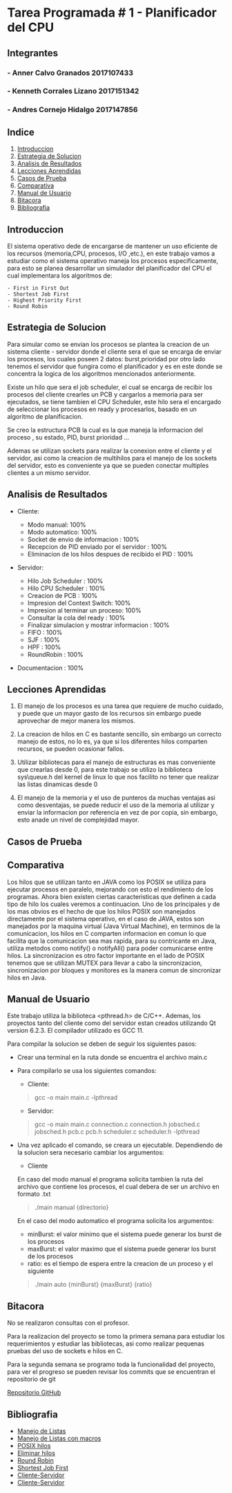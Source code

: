 # Tarea Programada # 1  - Planificador del CPU

## Integrantes
### - Anner Calvo Granados 2017107433
### - Kenneth Corrales Lizano 2017151342 
### - Andres Cornejo Hidalgo 2017147856


## Indice
1. [Introduccion](#Introduccion)
2. [Estrategia de Solucion](#estrategia-de-solucion)
2. [Analisis de Resultados](#analisis-de-resultados)
3. [Lecciones Aprendidas](#lecciones-aprendidas)
4. [Casos de Prueba](#casos-de-prueba)
5. [Comparativa](#comparativa)
6. [Manual de Usuario](#manual-de-usuario)
7. [Bitacora](#bitacora)
8. [Bibliografia](#bibliografia)

## Introduccion

El sistema operativo dede de encargarse de mantener un uso eficiente de los recursos (memoria,CPU, procesos, I/O ,etc.), en este trabajo vamos a estudiar como el sistema operativo maneja los procesos especificamente, para esto se planea desarrollar un simulador del planificador del CPU el cual implementara los algoritmos de:

    - First in First Out
    - Shortest Job First
    - Highest Priority First
    - Round Robin




## Estrategia de Solucion
Para simular como se envian los procesos se plantea la creacion de un sistema cliente - servidor donde el cliente sera el que se encarga de enviar los procesos, los cuales poseen 2 datos: burst,prioridad por otro lado tenemos el servidor que fungira como el planificador y es en este donde se concentra la logica de los algoritmos mencionados anteriormente.

Existe un hilo que sera el job scheduler, el cual se encarga de recibir los procesos del cliente crearles un PCB y cargarlos a memoria para ser ejecutados, se tiene tambien el CPU Scheduler, este hilo sera el encargado de seleccionar los procesos en ready y procesarlos, basado en un algoritmo de planificacion.

Se creo la estructura PCB la cual es la que maneja la informacion del proceso , su estado, PID, burst prioridad ...

Ademas se utilizan sockets para realizar la conexion entre el cliente y el servidor, asi como la creacion de multihilos para el manejo de los sockets del servidor, esto es conveniente ya que se pueden conectar multiples clientes a un mismo servidor.

## Analisis de Resultados
- Cliente:
    
    - Modo manual: 100%
    - Modo automatico: 100%
    - Socket de envio de informacion : 100%
    - Recepcion de PID enviado por el servidor : 100%
    - Eliminacion de los hilos despues de recibido el PID : 100%

- Servidor:

    - Hilo Job Scheduler : 100%
    - Hilo CPU Scheduler : 100%
    - Creacion de PCB : 100%
    - Impresion del Context Switch: 100%
    - Impresion al terminar un proceso: 100%
    - Consultar la cola del ready : 100%
    - Finalizar simulacion y mostrar informacion : 100%
    - FIFO : 100%
    - SJF : 100%
    - HPF : 100%
    - RoundRobin : 100%

- Documentacion : 100%




## Lecciones Aprendidas

1. El manejo de los procesos es una tarea que requiere de mucho cuidado, y puede que un mayor gasto de los recursos sin embargo puede aprovechar de mejor manera los mismos.

2. La creacion de hilos en C es bastante sencillo, sin embargo un correcto manejo de estos, no lo es, ya que si los diferentes hilos comparten recursos, se pueden ocasionar fallos. 

3. Utilizar bibliotecas para el manejo de estructuras es mas conveniente que crearlas desde 0, para este trabajo se utilizo la biblioteca sys\queue.h del kernel de linux lo que nos facilito no tener que realizar las listas dinamicas desde 0 

4. El manejo de la memoria y el uso de punteros da muchas ventajas asi como desventajas, se puede reducir el uso de la memoria al utilizar y enviar la informacion por referencia en vez  de por copia, sin embargo, esto anade un nivel de complejidad mayor.

## Casos de Prueba

## Comparativa 

Los hilos que se utilizan tanto en JAVA como los POSIX se utiliza para ejecutar procesos en paralelo, mejorando con esto el rendimiento de los programas. Ahora bien existen ciertas caracteristicas que definen a cada tipo de hilo los cuales veremos a continuacion. Uno de los principales y de los mas obvios es el hecho de que los hilos POSIX son manejados directamente por el sistema operativo, en el caso de JAVA, estos son manejados por la maquina virtual (Java Virtual Machine), en terminos de la comunicacion, los hilos en C comparten informacion en comun lo que facilita que la comunicacion sea mas rapida, para su contricante en Java, utiliza metodos como notify() o notifyAll() para poder comunicarse entre hilos. La sincronizacion es otro factor importante en el lado de POSIX tenemos que se utilizan MUTEX para llevar a cabo la sincronizacion, sincronizacion por bloques y monitores es la manera comun de sincronizar hilos en Java. 



## Manual de Usuario
Este trabajo utiliza la biblioteca <pthread.h> de C/C++. Ademas, los proyectos tanto del cliente como del servidor estan creados utilizando Qt version 6.2.3. El compilador utilizado es GCC 11.

Para compilar la solucion se deben de seguir los siguientes pasos:

- Crear una terminal en la ruta donde se encuentra el archivo main.c
- Para compilarlo se usa los siguientes comandos: 

    - Cliente:
    >  gcc -o main main.c -lpthread

    - Servidor:
    > gcc -o main main.c connection.c connection.h jobsched.c jobsched.h pcb.c pcb.h scheduler.c scheduler.h -lpthread

- Una vez aplicado el comando, se creara un ejecutable. Dependiendo de la solucion sera necesario cambiar los argumentos:

  - Cliente
  
  En caso del modo manual el programa solicita tambien la ruta del archivo que contiene los procesos, el cual debera de ser un archivo en formato .txt
  >  ./main manual {directorio}

    En el caso del modo automatico el programa solicita los argumentos: 
    - minBurst: el valor minimo que el sistema puede generar los burst de los procesos
    - maxBurst: el valor maximo que el sistema puede generar los burst de los procesos
    - ratio: es el tiempo de espera entre la creacion de un proceso y el siguiente 

  >  ./main auto {minBurst} {maxBurst} {ratio}


## Bitacora
No se realizaron consultas con el profesor.

Para la realizacion del proyecto se tomo la primera semana para estudiar los requerimientos y estudiar las bibliotecas, asi como realizar pequenas pruebas
del uso de sockets e hilos en C.

Para la segunda semana se programo toda la funcionalidad del proyecto, para ver el progreso se pueden revisar los commits
que se encuentran el repositorio de git 

[Repositorio GitHub](https://github.com/koruss/PlanificadorCPU.git)


## Bibliografia 

- [Manejo de Listas](http://infnis.wikidot.com/list-from-sys-queue-h)
- [Manejo de Listas con macros](https://man7.org/linux/man-pages/man3/list.3.html)
- [POSIX hilos](https://randu.org/tutorials/threads/)
- [Eliminar hilos](https://stackoverflow.com/questions/7961029/how-can-i-kill-a-pthread-that-is-in-an-infinite-loop-from-outside-that-loop)
- [Round Robin](https://www.javatpoint.com/round-robin-program-in-c)
- [Shortest Job First](https://learnprogramo.com/shortest-job-first-programs-in-c/)
- [Cliente-Servidor](http://www.mario-konrad.ch/blog/programming/multithread/tutorial-04.html)
- [Cliente-Servidor](https://www.geeksforgeeks.org/socket-programming-cc/)